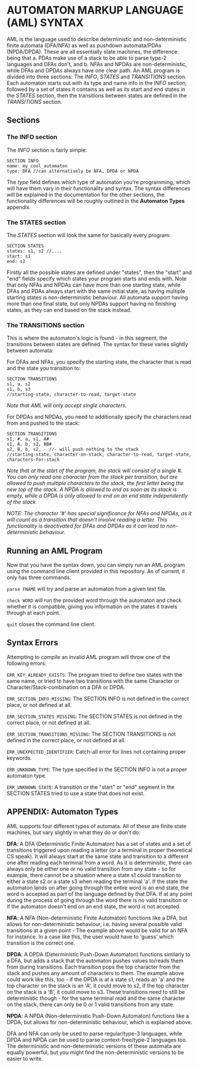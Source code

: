 # AUTOMATON MARKUP LANGUAGE (AML) SYNTAX

AML is the language used to describe deterministic and non-deterministic finite automata (DFA/NFA) as well as pushdown automata/PDAs (NPDA/DPDA).
These are all essentially state machines, the difference being that a. PDAs make use of a stack to be able to parse type-2 languages and DFAs don't, and b. NFAs and NPDAs are non-deterministic, while DFAs and DPDAs always have one clear path.
An AML program is divided into three sections: The *INFO*, *STATES* and *TRANSITIONS* section.
Each automaton starts out with its type and name info in the *INFO* section, followed by a set of states it contains as well as its start and end states in the *STATES* section, then the transitions between states are defined in the *TRANSITIONS* section.

## Sections

### The INFO section

The *INFO* section is fairly simple:

```
SECTION INFO
name: my_cool_automaton
type: DFA //can alternatively be NFA, DPDA or NPDA
```

The *type* field defines which type of automaton you're programming, which will have them vary in their functionality and syntax. The syntax differences will be explained in the documentation for the other sections, the functionality differences will be roughly outlined in the **Automaton Types** appendix.

### The STATES section

The *STATES* section will look the same for basically every program:

```
SECTION STATES
states: s1, s2 //,...
start: s1
end: s2
```

Firstly all the possible states are defined under "states", then the "start" and "end" fields specify which states your program starts and ends with. Note that only NFAs and NPDAs can have more than one starting state, while DFAs and PDAs always start with the same initial state, as having multiple starting states is non-deterministic behaviour. All automata support having more than one final state, but only NPDAs support having no finishing states, as they can end based on the stack instead.

### The TRANSITIONS section

This is where the automaton's logic is found - in this segment, the transitions between states are defined. The syntax for these varies slightly between automata:

For DFAs and NFAs, you specify the starting state, the character that is read and the state you transition to:

```
SECTION TRANSITIONS
s1, a, s2
s1, b, s3
//starting-state, character-to-read, target-state
```

*Note that AML will only accept single characters.*

For DPDAs and NPDAs, you need to additionally specify the characters read from and pushed to the stack:

```
SECTION TRANSITIONS
s1, #, a, s1, A#
s1, A, b, s2, BB#
s2, B, b, s2, -	//- will push nothing to the stack
//starting-state, character-on-stack, character-to-read, target-state, characters-for-stack
```

*Note that  at the start of the program, the stack will consist of a single #. You can only read one character from the stack per transition, but are allowed to push multiple characters to the stack, the first letter being the new top of the stack. A NPDA is allowed to end as soon as its stack is empty, while a DPDA is only allowed to end on an end state independently of the stack*

*NOTE: The character '#' has special significance for NFAs and NPDAs, as it will count as a transition that doesn't involve reading a letter. This functionality is deactivated for DFAs and DPDAs as it can lead to non-deterministic behaviour.*

## Running an AML Program

Now that you have the syntax down, you can simply run an AML program using the command line client provided in this repository. As of current, it only has three commands:

``parse FNAME`` will try and parse an automaton from a given text file.

``check WORD`` will run the provided word through the automaton and check whether it is compatible, giving you information on the states it travels through at each point.

``quit`` closes the command line client.

## Syntax Errors

Attempting to compile an invalid AML program will throw one of the following errors:

``ERR_KEY_ALREADY_EXISTS``: The program tried to define two states with the same name, or tried to have two transitions with the same Character or Character/Stack-combination on a DFA or DPDA.

``ERR_SECTION_INFO_MISSING``: The SECTION INFO is not defined in the correct place, or not defined at all.

``ERR_SECTION_STATES_MISSING``: The SECTION STATES is not defined in the correct place, or not defined at all.

``ERR_SECTION_TRANSITIONS_MISSING``: The SECTION TRANSITIONS is not defined in the correct place, or not defined at all.

``ERR_UNEXPECTED_IDENTIFIER``: Catch-all error for lines not containing proper keywords.

``ERR_UNKNOWN_TYPE``: The type specified in the SECTION INFO is not a proper automaton type.

``ERR_UNKNOWN_STATE``: A transition or the "start" or "end" segment in the SECTION STATES tried to use a state that does not exist.

## APPENDIX: Automaton Types

AML supports four different types of automata. All of these are finite state machines, but vary slightly in what they do or don't do:

**DFA**: A DFA (Deterministic Finite Automaton) has a set of states and a set of transitions triggered upon reading a letter (or a terminal in proper theoretical CS speak). It will always start at the same state and transition to a different one after reading each terminal from a word. As it is deterministic, there can always only be either one or no valid transition from any state - so for example, there cannot be a situation where a state s1 could transition to either a state s2 or a state s3 when reading the terminal 'a'. If the state the automaton lands on after going through the entire word is an end state, the word is accepted as part of the language defined by that DFA. If at any point during the process of going through the word there is no valid transition or if the automaton doesn't end on an end state, the word is not accepted.

**NFA**: A NFA (Non-deterministic Finite Automaton) functions like a DFA, but allows for non-deterministic behaviour, i.e. having several possible valid transitions at a given point - The example above would be valid for an NFA for instance. In a case like this, the user would have to 'guess' which transition is the correct one.

**DPDA**: A DPDA (Deterministic Push-Down Automaton) functions similarly to a DFA, but adds a stack that the automaton pushes values to/reads them from during transitions. Each transition pops the top character from the stack and pushes any amount of characters to them. The example above could work like this, too - if the DPDA is at a state s1, reads an 'a' and the top character on the stack is an 'A', it could move to s2, if the top character on the stack is a 'B', it could move to s3. These transitions need to still be deterministic though - for the same terminal read and the same character on the stack, there can only be 0 or 1 valid transitions from any state.

**NPDA**: A NPDA (Non-deterministic Push-Down Automaton) functions like a DPDA, but allows for non-deterministic behaviour, which is explained above.

DFA and NFA can only be used to parse regular/type-3 languages, while DPDA and NPDA can be used to parse context-free/type-2 languages too. The deterministic and non-deterministic versions of these automata are equally powerful, but you might find the non-deterministic versions to be easier to write.